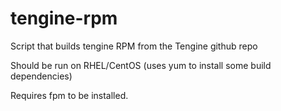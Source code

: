 tengine-rpm
===========

Script that builds tengine RPM from the Tengine github repo

Should be run on RHEL/CentOS (uses yum to install some build dependencies)

Requires fpm to be installed.
